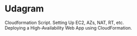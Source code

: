 # Udagram
Cloudformation Script.  Setting Up EC2, AZs, NAT, RT, etc.  
Deploying a High-Availability Web App using CloudFormation.

